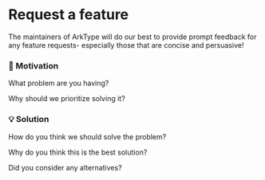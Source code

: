 # Request a feature

The maintainers of ArkType will do our best to provide prompt feedback for any feature requests- especially those that are concise and persuasive!

### 🤷 Motivation

What problem are you having?

Why should we prioritize solving it?

### 💡 Solution

How do you think we should solve the problem?

Why do you think this is the best solution?

Did you consider any alternatives?
